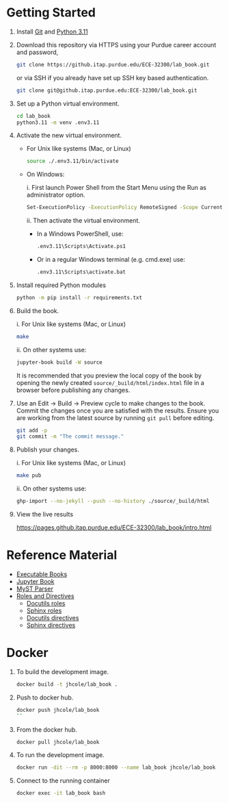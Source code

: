 # Getting Started

1. Install [Git](https://github.com/git-guides/install-git) and [Python
3.11](https://www.python.org/)

2. Download this repository via HTTPS using your Purdue career account and password,

   ```sh
   git clone https://github.itap.purdue.edu/ECE-32300/lab_book.git
   ```
   or via SSH if you already have set up SSH key based authentication.

   ```sh
   git clone git@github.itap.purdue.edu:ECE-32300/lab_book.git
   ```

3. Set up a Python virtual environment.

   ```sh
   cd lab_book
   python3.11 -m venv .env3.11
   ```

4. Activate the new virtual environment.

   - For Unix like systems (Mac, or Linux)

     ```sh
     source ./.env3.11/bin/activate
     ```

   - On Windows:

     i. First launch Power Shell from the Start Menu using the Run as
        administrator option.
        ```sh
        Set-ExecutionPolicy -ExecutionPolicy RemoteSigned -Scope CurrentUser
        ```
     ii. Then activate the virtual environment.

        - In a Windows PowerShell, use:
          ```sh
          .env3.11\Scripts\Activate.ps1
          ```
        - Or in a regular Windows terminal (e.g. cmd.exe) use:
          ```sh
          .env3.11\Scripts\activate.bat
          ```

5. Install required Python modules

   ```sh
   python -m pip install -r requirements.txt
   ```

6. Build the book.

   i. For Unix like systems (Mac, or Linux)
   ```sh
   make
   ```
   ii. On other systems use:
   ```sh
   jupyter-book build -W source
   ```

   It is recommended that you preview the local copy of the book by opening the
   newly created `source/_build/html/index.html` file in a browser before
   publishing any changes.

7. Use an Edit -> Build -> Preview cycle to make changes to the book. Commit the
changes once you are satisfied with the results.  Ensure you are working from
the latest source by running `git pull` before editing.

   ```sh
   git add -p
   git commit -m "The commit message."
   ```

8. Publish your changes.

   i. For Unix like systems (Mac, or Linux)
   ```sh
   make pub
   ```
   ii. On other systems use:
   ```sh
   ghp-import --no-jekyll --push --no-history ./source/_build/html
   ```

9. View the live results

   https://pages.github.itap.purdue.edu/ECE-32300/lab_book/intro.html


# Reference Material

- [Executable Books](https://executablebooks.org/en/latest/)
- [Jupyter Book](https://jupyterbook.org/en/stable/intro.html)
- [MyST Parser](https://myst-parser.readthedocs.io/en/latest/index.html)
- [Roles and Directives](https://myst-parser.readthedocs.io/en/latest/syntax/roles-and-directives.html#)
  - [Docutils roles](https://docutils.sourceforge.io/docs/ref/rst/roles.html)
  - [Sphinx roles](https://www.sphinx-doc.org/en/master/usage/restructuredtext/roles.html)
  - [Docutils directives](https://docutils.sourceforge.io/docs/ref/rst/directives.html)
  - [Sphinx directives](https://www.sphinx-doc.org/en/master/usage/restructuredtext/directives.html)


# Docker

1. To build the development image.

   ```sh
   docker build -t jhcole/lab_book .
   ```

2. Push to docker hub.

   ```sh
   docker push jhcole/lab_book
   ``

3. From the docker hub.

   ```sh
   docker pull jhcole/lab_book
   ```

4. To run the development image.

   ```sh
   docker run -dit --rm -p 8000:8000 --name lab_book jhcole/lab_book
   ```
5. Connect to the running container

   ```sh
   docker exec -it lab_book bash
   ```
